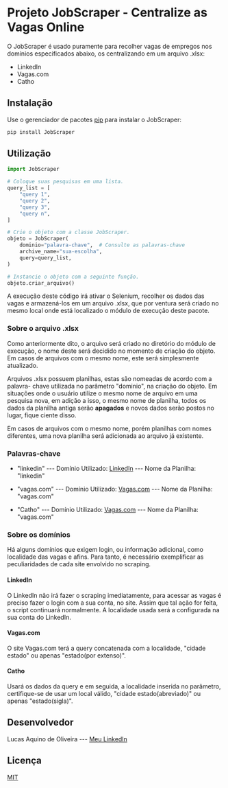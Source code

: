 # Projeto JobScraper - Centralize as Vagas Online

O JobScraper é usado puramente para recolher vagas de empregos nos domínios
especificados abaixo, os centralizando em um arquivo .xlsx:

* LinkedIn
* Vagas.com
* Catho

## Instalação

Use o gerenciador de pacotes [pip](https://pypi.org/project/pip/) para
instalar o JobScraper:

```bash
pip install JobScraper
```

## Utilização

```python
import JobScraper

# Coloque suas pesquisas em uma lista.
query_list = [
    "query 1",
    "query 2",
    "query 3",
    "query n",
]

# Crie o objeto com a classe JobScraper.
objeto = JobScraper(
    dominio="palavra-chave",  # Consulte as palavras-chave
    archive_name="sua-escolha",
    query=query_list,
)

# Instancie o objeto com a seguinte função.
objeto.criar_arquivo()
```

A execução deste código irá ativar o Selenium, recolher os dados das vagas
e armazená-los em um arquivo .xlsx, que por ventura será criado no mesmo local
onde está localizado o módulo de execução deste pacote.

### Sobre o arquivo .xlsx

Como anteriormente dito, o arquivo será criado no diretório do módulo de
execução, o nome deste será decidido no momento de criação do objeto. Em casos
de arquivos com o mesmo nome, este será simplesmente atualizado.

Arquivos .xlsx possuem planilhas, estas são nomeadas de acordo com a palavra-
chave utilizada no parâmetro "dominio", na criação do objeto. Em situações onde
o usuário utilize o mesmo nome de arquivo em uma pesquisa nova, em adição a
isso, o mesmo nome de planilha, todos os dados da planilha antiga serão
**apagados** e novos dados serão postos no lugar, fique ciente disso.

Em casos de arquivos com o mesmo nome, porém planilhas com nomes diferentes,
uma nova planilha será adicionada ao arquivo já existente.

### Palavras-chave

* "linkedin"
--- Domínio Utilizado: [LinkedIn](https://www.linkedin.com/jobs/)
--- Nome da Planilha: "linkedin"

* "vagas.com"
--- Domínio Utilizado: [Vagas.com](https://www.vagas.com.br/)
--- Nome da Planilha: "vagas.com"

* "Catho"
--- Domínio Utilizado: [Vagas.com](https://www.vagas.com.br/)
--- Nome da Planilha: "vagas.com"

### Sobre os domínios

Há alguns domínios que exigem login, ou informação adicional, como localidade
das vagas e afins. Para tanto, é necessário exemplificar as peculiaridades de
cada site envolvido no scraping.

#### LinkedIn

O LinkedIn não irá fazer o scraping imediatamente, para acessar as vagas é
preciso fazer o login com a sua conta, no site. Assim que tal ação for feita,
o script continuará normalmente. A localidade usada será a configurada na sua
conta do LinkedIn.

#### Vagas.com

O site Vagas.com terá a query concatenada com a localidade, "cidade estado" ou
apenas "estado(por extenso)".

#### Catho

Usará os dados da query e em seguida, a localidade inserida no parâmetro,
certifique-se de usar um local válido, "cidade estado(abreviado)" ou apenas
"estado(sigla)".

## Desenvolvedor

Lucas Aquino de Oliveira
--- [Meu LinkedIn](https://www.linkedin.com/in/aquino-lucas)

## Licença

[MIT](https://choosealicense.com/licenses/mit/)